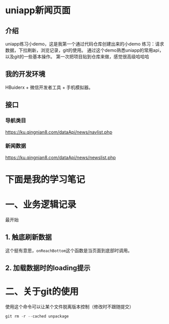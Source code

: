 # uniapp新闻页面

## 介绍
uniapp练习小demo，这是我第一个通过代码仓库创建出来的小demo
练习：请求数据，下拉刷新，浏览记录，git的使用。
通过这个demo熟悉uniapp的常用api，以及git的一些基本操作。
第一次把项目贴到仓库来做，感觉很高级哈哈哈

## 我的开发环境
HBuiderx + 微信开发者工具 + 手机模拟器。

## 接口
### 导航类目
https://ku.qingnian8.com/dataApi/news/navlist.php
### 新闻数据
https://ku.qingnian8.com/dataApi/news/newslist.php

# 下面是我的学习笔记

# 一、业务逻辑记录
最开始
## 1. 触底刷新数据
这个挺有意思，`onReachBottom`这个函数是当页面到底部时调用。
## 2. 加载数据时的loading提示


# 二、关于git的使用
使用这个命令可以让某个文件脱离版本控制（修改时不跟随提交）
```javascript
git rm -r --cached unpackage
```

